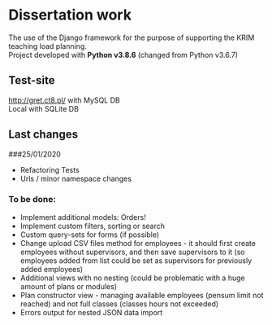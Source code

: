 # Dissertation work

The use of the Django framework for the purpose of supporting the KRIM teaching load planning.\
Project developed with **Python v3.8.6** (changed from Python v3.6.7)

## Test-site

http://gret.ct8.pl/ with MySQL DB\
Local with SQLite DB

## Last changes
###25/01/2020

- Refactoring Tests
- Urls / minor namespace changes

### To be done:

- Implement additional models: Orders!
- Implement custom filters, sorting or search
- Custom query-sets for forms (if possible)
- Change upload CSV files method for employees - it should first create employees without supervisors, and then save 
  supervisors to it (so employees added from list could be set as supervisors for previously added employees)
- Additional views with no nesting (could be problematic with a huge amount of plans or modules)
- Plan constructor view - managing available employees (pensum limit not reached) and not full classes 
  (classes hours not exceeded)
- Errors output for nested JSON data import

